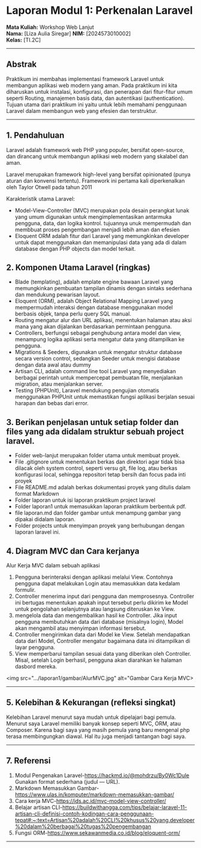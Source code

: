 # Laporan Modul 1: Perkenalan Laravel
**Mata Kuliah:** Workshop Web Lanjut   
**Nama:** [Liza Aulia Siregar]
**NIM:** [2024573010002]  
**Kelas:** [TI.2C]  

---

## Abstrak 
Praktikum ini membahas implementasi framework Laravel untuk membangun aplikasi web modern yang aman. Pada praktikum ini kita diharuskan untuk instalasi, konfigurasi, dan penerapan dari fitur-fitur umum seperti Routing, manajemen basis data, dan autentikasi (authentication). Tujuan utama dari praktikum ini yaitu untuk lebih memahami penggunaan Laravel dalam membangun web yang efesien dan terstruktur.

---

## 1. Pendahuluan
Laravel adalah framework web PHP yang populer, bersifat open-source, dan dirancang untuk membangun aplikasi web modern yang skalabel dan aman.

Laravel merupakan framework high-level yang bersifat opinionated (punya aturan dan konvensi tertentu). Framework ini pertama kali diperkenalkan oleh Taylor Otwell pada tahun 2011

Karakteristik utama Laravel:
- Model-View-Controller (MVC) merupakan pola desain perangkat lunak yang umum digunakan untuk mengimplementasikan antarmuka pengguna, data, dan logika kontrol. tujuannya unuk mempermudah dan membbuat proses pengembangan menjadi lebih aman dan efesien
- Eloquent ORM adalah fitur dari Laravel yang memungkinkan developer untuk dapat menggunakan dan memanipulasi data yang ada di dalam database dengan PHP objects dan model terkait. 



## 2. Komponen Utama Laravel (ringkas)
- Blade (templating), adalah emplate engine bawaan Laravel yang memungkinkan pembuatan tampilan dinamis dengan sintaks sederhana dan mendukung pewarisan layout.
- Eloquent (ORM), adalah Object Relational Mapping Laravel yang mempermudah interaksi dengan database menggunakan model berbasis objek, tanpa perlu query SQL manual.
- Routing mengatur alur dan URL aplikasi, menentukan halaman atau aksi mana yang akan dijalankan berdasarkan permintaan pengguna.
- Controllers, berfungsi sebagai penghubung antara model dan view, menampung logika aplikasi serta mengatur data yang ditampilkan ke pengguna.
- Migrations & Seeders, digunakan untuk mengatur struktur database secara version control, sedangkan Seeder untuk mengisi database dengan data awal atau dummy
- Artisan CLI, adalah command line tool Laravel yang menyediakan berbagai perintah untuk mempercepat pembuatan file, menjalankan migration, atau menjalankan server.
- Testing (PHPUnit), Laravel mendukung pengujian otomatis menggunakan PHPUnit untuk memastikan fungsi aplikasi berjalan sesuai harapan dan bebas dari error.



## 3. Berikan penjelasan untuk setiap folder dan files yang ada didalam struktur sebuah project laravel.

- Folder web-lanjut merupakan folder utama untuk membuat proyek.
- File .gitignore untuk menentukan berkas dan direktori agar tidak bisa dilacak oleh system control, seperti versu git, file log, atau berkas konfigurasi local, sehingga repositori tetap bersih dan focus pada inti proyek
- File README.md adalah berkas dokumentasi proyek yang ditulis dalam format Markdown
- Folder laporan untuk isi laporan praktikum project laravel 
- Folder laporan1 untuk memasukkan laporan praktikum berbentuk pdf.
- file laporan.md dan folder gambar untuk menampung gambar yang dipakai didalam laporan.
- Folder projects untuk menyimpan proyek yang berhubungan dengan laporan laravel ini.


## 4. Diagram MVC dan Cara kerjanya

Alur Kerja MVC dalam sebuah aplikasi 
1. Pengguna berinteraksi dengan aplikasi melalui View. Contohnya pengguna dapat melakukan Login atau memasukkan data kedalam formulir.
2. Controller menerima input dari pengguna dan memprosesnya. Controller ini bertugas menentukan apakah input tersebut perlu dikirim ke Model untuk pengolahan selanjutnya atau langsung diteruskan ke View.
3. mengelola data dan mengembalikan hasil ke Controller. Jika input pengguna membutuhkan data dari database (misalnya login), Model akan mengambil atau menyimpan informasi tersebut.
4. Controller mengirimkan data dari Model ke View. Setelah mendapatkan data dari Model, Controller mengatur bagaimana data ini ditampilkan di layar pengguna.
5. View memperbarui tampilan sesuai data yang diberikan oleh Controller. Misal, setelah Login berhasil, pengguna akan diarahkan ke halaman dasbord mereka. 

<img src=".../laporan1/gambar/AlurMVC.jpg" alt="Gambar Cara Kerja MVC>



---

## 5. Kelebihan & Kekurangan (refleksi singkat)
Kelebihan Laravel menurut saya mudah untuk dipelajari bagi pemula.
Menurut saya Laravel memiliki banyak konsep seperti MVC, ORM, atau Composer. Karena bagi saya yang masih pemula yang baru mengenal php terasa membingungkan diawal. Hal itu juga menjadi tantangan bagi saya. 


---

## 7. Referensi

1. Modul Pengenakan Laravel-https://hackmd.io/@mohdrzu/By0Wc1Dule
Gunakan format sederhana (judul — URL).
2. Markdown Memasukkan Gambar-https://www.ulas.in/komputer/markdown-memasukkan-gambar/
3. Cara kerja MVC-https://ids.ac.id/mvc-model-view-controller/
4. Belajar artisan CLI-https://buildwithangga.com/tips/belajar-laravel-11-artisan-cli-definisi-contoh-kodingan-cara-penggunaan-tepat#:~:text=Artisan%20adalah%20CLI%20khusus%20yang,developer%20dalam%20berbagai%20tugas%20pengembangan
5. Fungsi ORM-https://www.sekawanmedia.co.id/blog/eloquent-orm/

---
